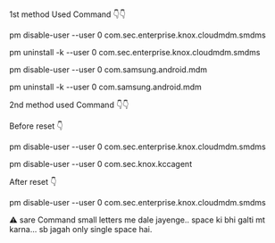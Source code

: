 1st method Used Command 👇👇

pm disable-user --user 0 com.sec.enterprise.knox.cloudmdm.smdms

pm uninstall -k --user 0 com.sec.enterprise.knox.cloudmdm.smdms

pm disable-user --user 0 com.samsung.android.mdm

pm uninstall -k --user 0 com.samsung.android.mdm

2nd method used Command 👇👇

Before reset 👇

pm disable-user --user 0 com.sec.enterprise.knox.cloudmdm.smdms

pm disable-user --user 0 com.sec.knox.kccagent

After reset 👇

pm disable-user --user 0 com.sec.enterprise.knox.cloudmdm.smdms

⚠️ sare Command small letters me dale jayenge.. space ki bhi galti mt karna... sb jagah only single space hai.
